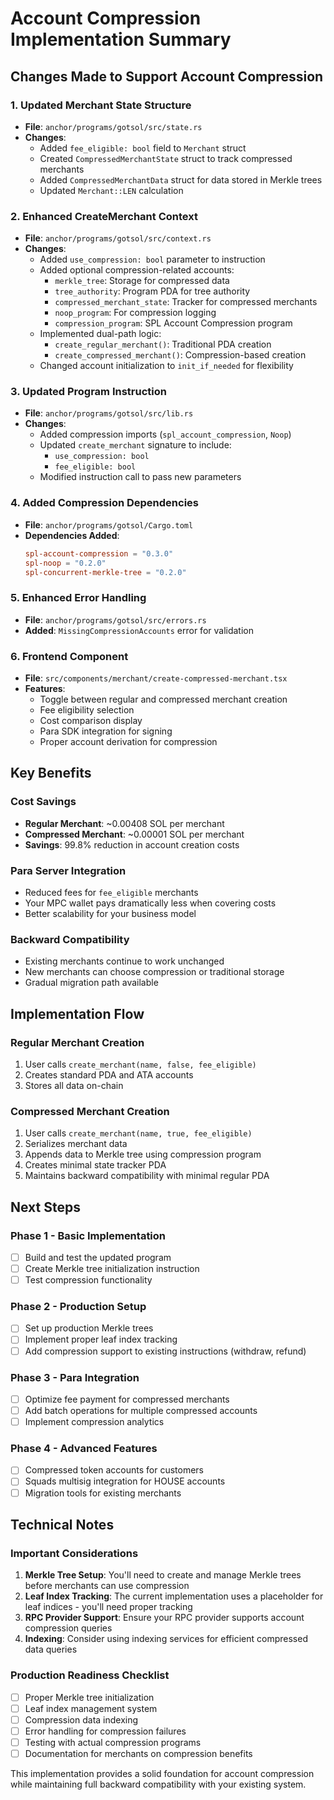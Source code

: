 # Account Compression Implementation Summary

## Changes Made to Support Account Compression

### 1. **Updated Merchant State Structure**
- **File**: `anchor/programs/gotsol/src/state.rs`
- **Changes**:
  - Added `fee_eligible: bool` field to `Merchant` struct
  - Created `CompressedMerchantState` struct to track compressed merchants
  - Added `CompressedMerchantData` struct for data stored in Merkle trees
  - Updated `Merchant::LEN` calculation

### 2. **Enhanced CreateMerchant Context**
- **File**: `anchor/programs/gotsol/src/context.rs`
- **Changes**:
  - Added `use_compression: bool` parameter to instruction
  - Added optional compression-related accounts:
    - `merkle_tree`: Storage for compressed data
    - `tree_authority`: Program PDA for tree authority
    - `compressed_merchant_state`: Tracker for compressed merchants
    - `noop_program`: For compression logging
    - `compression_program`: SPL Account Compression program
  - Implemented dual-path logic:
    - `create_regular_merchant()`: Traditional PDA creation
    - `create_compressed_merchant()`: Compression-based creation
  - Changed account initialization to `init_if_needed` for flexibility

### 3. **Updated Program Instruction**
- **File**: `anchor/programs/gotsol/src/lib.rs`
- **Changes**:
  - Added compression imports (`spl_account_compression`, `Noop`)
  - Updated `create_merchant` signature to include:
    - `use_compression: bool`
    - `fee_eligible: bool`
  - Modified instruction call to pass new parameters

### 4. **Added Compression Dependencies**
- **File**: `anchor/programs/gotsol/Cargo.toml`
- **Dependencies Added**:
  ```toml
  spl-account-compression = "0.3.0"
  spl-noop = "0.2.0"
  spl-concurrent-merkle-tree = "0.2.0"
  ```

### 5. **Enhanced Error Handling**
- **File**: `anchor/programs/gotsol/src/errors.rs`
- **Added**: `MissingCompressionAccounts` error for validation

### 6. **Frontend Component**
- **File**: `src/components/merchant/create-compressed-merchant.tsx`
- **Features**:
  - Toggle between regular and compressed merchant creation
  - Fee eligibility selection
  - Cost comparison display
  - Para SDK integration for signing
  - Proper account derivation for compression

## Key Benefits

### **Cost Savings**
- **Regular Merchant**: ~0.00408 SOL per merchant
- **Compressed Merchant**: ~0.00001 SOL per merchant
- **Savings**: 99.8% reduction in account creation costs

### **Para Server Integration**
- Reduced fees for `fee_eligible` merchants
- Your MPC wallet pays dramatically less when covering costs
- Better scalability for your business model

### **Backward Compatibility**
- Existing merchants continue to work unchanged
- New merchants can choose compression or traditional storage
- Gradual migration path available

## Implementation Flow

### **Regular Merchant Creation**
1. User calls `create_merchant(name, false, fee_eligible)`
2. Creates standard PDA and ATA accounts
3. Stores all data on-chain

### **Compressed Merchant Creation**
1. User calls `create_merchant(name, true, fee_eligible)`
2. Serializes merchant data
3. Appends data to Merkle tree using compression program
4. Creates minimal state tracker PDA
5. Maintains backward compatibility with minimal regular PDA

## Next Steps

### **Phase 1 - Basic Implementation**
- [ ] Build and test the updated program
- [ ] Create Merkle tree initialization instruction
- [ ] Test compression functionality

### **Phase 2 - Production Setup**
- [ ] Set up production Merkle trees
- [ ] Implement proper leaf index tracking
- [ ] Add compression support to existing instructions (withdraw, refund)

### **Phase 3 - Para Integration**
- [ ] Optimize fee payment for compressed merchants
- [ ] Add batch operations for multiple compressed accounts
- [ ] Implement compression analytics

### **Phase 4 - Advanced Features**
- [ ] Compressed token accounts for customers
- [ ] Squads multisig integration for HOUSE accounts
- [ ] Migration tools for existing merchants

## Technical Notes

### **Important Considerations**
1. **Merkle Tree Setup**: You'll need to create and manage Merkle trees before merchants can use compression
2. **Leaf Index Tracking**: The current implementation uses a placeholder for leaf indices - you'll need proper tracking
3. **RPC Provider Support**: Ensure your RPC provider supports account compression queries
4. **Indexing**: Consider using indexing services for efficient compressed data queries

### **Production Readiness Checklist**
- [ ] Proper Merkle tree initialization
- [ ] Leaf index management system
- [ ] Compression data indexing
- [ ] Error handling for compression failures
- [ ] Testing with actual compression programs
- [ ] Documentation for merchants on compression benefits

This implementation provides a solid foundation for account compression while maintaining full backward compatibility with your existing system. 